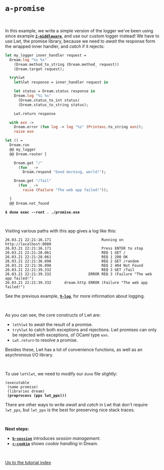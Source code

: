 # `a-promise`

<br>

In this example, we write a simple version of the logger we've been using since
example [**`2-middleware`**](../2-middleware/#files), and use our custom logger
instead! We have to use Lwt, the promise library, because we need to *await* the
response form the wrapped inner handler, and *catch* if it rejects:

<!-- TODO Hyperlink. -->

```ocaml
let my_logger inner_handler request =
  Dream.log "%s %s"
    (Dream.method_to_string (Dream.method_ request))
    (Dream.target request);

  try%lwt
    let%lwt response = inner_handler request in

    let status = Dream.status response in
    Dream.log "%i %s"
      (Dream.status_to_int status)
      (Dream.status_to_string status);

    Lwt.return response

  with exn ->
    Dream.error (fun log -> log "%s" (Printexc.to_string exn));
    raise exn

let () =
  Dream.run
  @@ my_logger
  @@ Dream.router [

    Dream.get "/"
      (fun _ ->
        Dream.respond "Good morning, world!");

    Dream.get "/fail"
      (fun _ ->
        raise (Failure "The web app failed!"));

  ]
  @@ Dream.not_found
```

<pre><code><b>$ dune exec --root . ./promise.exe</b></code></pre>

<br>

Visiting various paths with this app gives a log like this:

```
26.03.21 22:21:16.171                       Running on http://localhost:8080
26.03.21 22:21:16.171                       Press ENTER to stop
26.03.21 22:21:28.061                       REQ 1 GET /
26.03.21 22:21:28.061                       REQ 1 200 OK
26.03.21 22:21:36.898                       REQ 2 GET /random
26.03.21 22:21:36.898                       REQ 2 404 Not Found
26.03.21 22:21:39.332                       REQ 3 GET /fail
26.03.21 22:21:39.332                 ERROR REQ 3 (Failure "The web app failed!")
26.03.21 22:21:39.332      dream.http ERROR (Failure "The web app failed!")
```

See the previous example, [**`9-log`**](../9-log/#files), for more information
about logging.

<br>

As you can see, the core constructs of Lwt are:

- `let%lwt` to await the result of a promise.
- `try%lwt` to catch both exceptions and rejections. Lwt promises can only be
  rejected with exceptions, of OCaml type `exn`.
- `Lwt.return` to resolve a promise.

Besides these, Lwt has a lot of convenience functions, as well as an asychronous
I/O library.

<!-- TODO Link to read_file and write_file helpers. -->
<!-- TODO Link to Lwt_unix, Lwt_io, Lwt. -->

<br>

To use `let%lwt`, we need to modify our `dune` file slightly:

<pre><code>(executable
 (name promise)
 (libraries dream)
 <b>(preprocess (pps lwt_ppx)))</b>
</code></pre>

There are other ways to write *await* and *catch* in Lwt that don't require
`lwt_ppx`, but `lwt_ppx` is the best for preserving nice stack traces.

<!-- TODO Link to other ways. -->

<br>

**Next steps:**

- [**`b-session`**](../b-session/#files) introduces *session management*.
- [**`c-cookie`**](../c-cookie/#files) shows *cookie handling* in Dream.

<br>

[Up to the tutorial index](../#readme)
